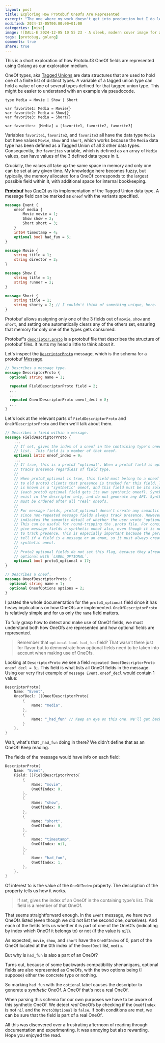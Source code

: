 ```yaml
---
layout: post
title: Exploring How Protobuf OneOfs Are Represented
excerpt: "The one where my work doesn't get into production but I do learn something from it."
modified: 2024-12-05T00:00:00+01:00
categories: [misc]
image: ![DALL·E 2024-12-05 10 55 23 - A sleek, modern cover image for a blog titled 'This is a short exploration of how Protobuf3 OneOf fields are represented using Golang as our explorati](https://github.com/user-attachments/assets/0f6d39aa-3af9-4691-8e6c-f17b8a84ac00)
tags: [protobug, golang]
comments: true
share: true
---
```


This is a short exploration of how Protobuf3 OneOf fields are represented using Golang as our exploration medium.

OneOf types, aka [Tagged Unions](https://en.wikipedia.org/wiki/Tagged_union) are data structures that are used to hold one of a finite list of distinct types. A variable of a tagged union type can hold a value of one of several types defined for that tagged union type. This might be easier to understand with an example via pseudocode.

```
type Media = Movie | Show | Short

var favorite1: Media = Movie{}
var favorite2: Media = Show{}
var favorite3: Media = Short{}

var favorites: [Media] = [favorite1, favorite2, favorite3]
```

Variables `favorite1`, `favorite2`, and `favorite3` all have the data type `Media` but have values `Movie`, `Show` and `Short`, which works because the `Media` data type has been defined as a Tagged Union of all 3 other data types. Consequently, the `favorites` variable, which is defined as an array of `Media` values, can have values of the 3 defined data types in it.

Crucially, the values all take up the same space in memory and only one can be set at any given time. My knowledge here becomes fuzzy, but typically, the memory allocated for a OneOf corresponds to the largest possible field within it, with additional space for internal bookkeeping.

[**Protobuf**](https://protobuf.dev/) has [OneOf](https://protobuf.dev/programming-guides/proto3/#oneof) as its implementation of the Tagged Union data type. A message field can be marked as `oneof` with the variants specified.

```protobuf
message Event {
	oneof media {
		Movie movie = 1;
		Show show = 2;
		Short short = 3;
	}
	int64 timestamp = 4;
	optional bool had_fun = 5;
}

message Movie {
	string title = 1;
	string director = 2;
}

message Show {
	string title = 1;
	string runner = 2;
}

message Short {
	string title = 1;
	string shorty = 2; // I couldn't think of something unique, here.
}
```

Protobuf allows assigning only one of the 3 fields out of `movie`, `show` and `short`, and setting one automatically clears any of the others set, ensuring that memory for only one of the types gets consumed.

Protobuf's [`descriptor.proto`](https://github.com/protocolbuffers/protobuf/blob/main/src/google/protobuf/descriptor.proto) is a protobuf file that describes the structure of protobuf files. It hurts my head a little to think about it.

Let's inspect the [`DescriptorProto`](https://github.com/protocolbuffers/protobuf/blob/main/src/google/protobuf/descriptor.proto#L134) message, which is the schema for a protobuf [Message](https://protobuf.dev/programming-guides/proto3/#simple).
```protobuf
// Describes a message type.
message DescriptorProto {
  optional string name = 1;

  repeated FieldDescriptorProto field = 2;
  ...
  ...
  repeated OneofDescriptorProto oneof_decl = 8;
  ...
}
```

Let's look at the relevant parts of `FieldDescriptorProto` and `OneOfDescriptorProto` and then we'll talk about them.

```protobuf
// Describes a field within a message.
message FieldDescriptorProto {
	...
	// If set, gives the index of a oneof in the containing type's oneof_decl
	// list.  This field is a member of that oneof.
	optional int32 oneof_index = 9;
	...
	// If true, this is a proto3 "optional". When a proto3 field is optional, it
	// tracks presence regardless of field type.
	//
	// When proto3_optional is true, this field must belong to a oneof to signal
	// to old proto3 clients that presence is tracked for this field. This oneof
	// is known as a "synthetic" oneof, and this field must be its sole member
	// (each proto3 optional field gets its own synthetic oneof). Synthetic oneofs
	// exist in the descriptor only, and do not generate any API. Synthetic oneofs
	// must be ordered after all "real" oneofs.
	//
	// For message fields, proto3_optional doesn't create any semantic change,
	// since non-repeated message fields always track presence. However it still
	// indicates the semantic detail of whether the user wrote "optional" or not.
	// This can be useful for round-tripping the .proto file. For consistency we
	// give message fields a synthetic oneof also, even though it is not required
	// to track presence. This is especially important because the parser can't
	// tell if a field is a message or an enum, so it must always create a
	// synthetic oneof.
	//
	// Proto2 optional fields do not set this flag, because they already indicate
	// optional with `LABEL_OPTIONAL`.
	optional bool proto3_optional = 17;
}

// Describes a oneof.
message OneofDescriptorProto {
  optional string name = 1;
  optional OneofOptions options = 2;
}
```

I pasted the whole documentation for the `proto3_optional` field since it has heavy implications on how OneOfs are implemented. `OneOfDescriptorProto` is relatively simple and for us only the `name` field matters.

To fully grasp how to detect and make use of OneOf fields, we must understand both how OneOfs are represented and how optional fields are represented.

> Remember that `optional bool had_fun` field? That wasn't there just for flavor but to demonstrate how optional fields need to be taken into account when making use of OneOfs.

Looking at `DescriptorProto` we see a field `repeated OneofDescriptorProto oneof_decl = 8;`. This field is what lists all OneOf fields in the message. Using our very first example of `message Event`, `oneof_decl` would contain 1 value:

```go
DescriptorProto{
	Name: "Event",
	OneofDecl: []OneofDescriptorProto{
		{
			Name: "media",
		},
		{
			Name: "_had_fun" // Keep an eye on this one. We'll get back to it.
		}
	},
}
```

Wait, what's that `_had_fun` doing in there? We didn't define that as an OneOf! Keep reading.

The fields of the message would have info on each field:

```go
DescriptorProto{
	Name: "Event",
	Field: []FieldDescriptorProto{
		{
			Name: "movie",
			OneOfIndex: 0,
		},
		{
			Name: "show",
			OneOfIndex: 0,
		},
		{
			Name: "short",
			OneOfIndex: 0,
		},
		{
			Name: "timestamp",
			OneOfIndex: nil,
		},
		{
			Name: "had_fun",
			OneOfIndex: 1,
		},
	},
}
```

Of interest to is the value of the `OneOfIndex` property. The description of the property tells us how it works.

> If set, gives the index of an OneOf in the containing type's list. This field is a member of that OneOf.

That seems straightforward enough. In the `Event` message, we have two OneOfs listed (even though we did not list the second one, ourselves). And each of the fields tells us whether it is part of one of the OneOfs (indicating by index which OneOf it belongs to) or not (if the value is `nil`).

As expected, `movie`, `show`, and `short` have the `OneOfIndex` of 0, part of the OneOf located at the 0th index of the `OneofDecl` list, `media`.

But why is `had_fun` is also a part of an OneOf?

Turns out, because of some backwards compatibility shenanigans, optional fields are also represented as OneOfs, with the two options being (I suppose) either the concrete type or nothing.

So marking `had_fun` with the `optional` label causes the descriptor to generate a _synthetic_ OneOf. A OneOf that's not a real OneOf.

When parsing this schema for our own purposes we have to be aware of this synthetic OneOf. We detect _real_ OneOfs by checking if the `OneOfIndex` is not `nil` and the `Proto3Optional` is `false`. If both conditions are met, we can be sure that the field is part of a real OneOf.

All this was discovered over a frustrating afternoon of reading through documentation and experimenting. It was annoying but also rewarding. Hope you enjoyed the read.
